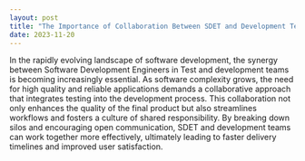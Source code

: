 ```yaml
---
layout: post
title: "The Importance of Collaboration Between SDET and Development Teams"
date: 2023-11-20
---
```


In the rapidly evolving landscape of software development, the synergy between Software Development Engineers in Test and development teams is becoming increasingly essential. As software complexity grows, the need for high quality and reliable applications demands a collaborative approach that integrates testing into the development process. This collaboration not only enhances the quality of the final product but also streamlines workflows and fosters a culture of shared responsibility. By breaking down silos and encouraging open communication, SDET and development teams can work together more effectively, ultimately leading to faster delivery timelines and improved user satisfaction.
